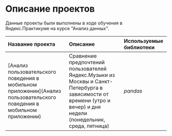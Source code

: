 # Описание проектов
Данные проекты были выполнены в ходе обучения в Яндекс.Практикуме на курсе "Анализ данных".

| Название проекта | Описание | Используемые библиотеки | 
| :---------------------- | :---------------------- | :---------------------- |
| [Анализ пользовательского поведения в мобильном приложении](Анализ пользовательского поведения в мобильном приложении) | Сравнение предпочтений пользователей Яндекс.Музыки из Москвы и Санкт-Петербурга в зависимости от времени (утро и вечер) и дня недели (понедельник, среда, пятница)| *pandas* |
